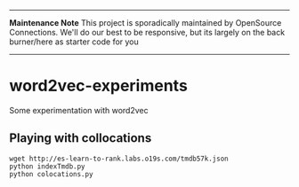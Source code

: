 ---------

**Maintenance Note** This project is sporadically maintained by OpenSource Connections. We'll do our best to be responsive, but its largely on the back burner/here as starter code for you

---------

# word2vec-experiments
Some experimentation with word2vec


## Playing with collocations

```
wget http://es-learn-to-rank.labs.o19s.com/tmdb57k.json
python indexTmdb.py
python colocations.py
```
